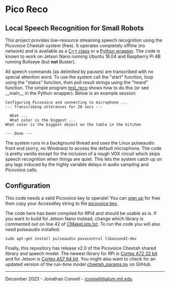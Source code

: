 # Pico Reco
## Local Speech Recognition for Small Robots

This project provides low-resource streaming speech recognition using the Picovoice Cheetah system (free). It operates completely offline (no network) and is available as a [C++ class](src/jhcPicoReco.cpp) or a [Python wrapper](pico_reco.py). The code is known to work on Jetson Nano running Ubuntu 18.04 and Raspberry Pi 4B running Bullseye (but **not** Buster). 

All speech commands (as delimited by pauses) are transcribed with no special attention word. To use the system call the "start" function, loop using the "status" function, then pull result strings using the "heard" function. The simple program [test_reco](src/test_reco.cpp) shows how to do this (or see \_\_main\_\_ in the Python wrapper). Below is an example session:

    Configuring Picovoice and connecting to microphone ...
    --- Transcribing utterances for 20 secs ---
    
      What ...
      What color is the biggest ...
    What color is the biggest object on the table in the kitchen
    
    --- Done ---

The system runs in a background thread and uses the Linux pulseaudio front end (sorry, no Windows) to access the default microphone. The code is pretty vanilla except for the inclusion of a rough VOX circuit which skips speech recognition when things are quiet. This lets the system catch up on any lags induced by the highly variable delays in audio sampling and Picovoice calls.

## Configuration

This code needs a valid Picovoice key to operate! You can [sign up](https://console.picovoice.ai/signup) for free then copy your AccessKey string to file [picovoice.key](config/picovoice.key). 

The code here has been compiled for RPi4 and should be usable as is. If you want to build for Jetson Nano instead, change which library is commented out on line 42 of [CMakeLists.txt](CMakeLists.txt). To run the code you will also need pulseaudio installed:

    sudo apt-get install pulseaudio pavucontrol libasound2-dev

Finally, this repository has release v2.0 of the Picovoice Cheetah shared library and speech model.
The newest library for RPi is [Cortex A72 32 bit](https://github.com/Picovoice/cheetah/tree/master/lib/raspberry-pi/cortex-a72) 
and for Jetson is [Cortex A57 64 bit](https://github.com/Picovoice/cheetah/tree/master/lib/jetson/cortex-a57-aarch64). 
You might also want to check for an updated version of the run-time model [cheetah_params.pv](https://github.com/Picovoice/cheetah/tree/master/lib/common) on GitHub.

---

December 2023 - Jonathan Connell - jconnell@alum.mit.edu